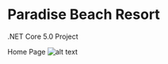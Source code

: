# Paradise Beach Resort
.NET Core 5.0 Project

Home Page
![alt text](https://linkpicture.com/q/Home_1.jpg)